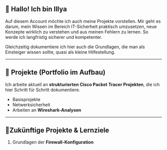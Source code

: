 ## 👋 Hallo! Ich bin Illya

Auf diesem Account möchte ich auch meine Projekte vorstellen. Mir geht es darum, mein Wissen im Bereich IT-Sicherheit praktisch umzusetzen, neue Konzepte wirklich zu verstehen und aus meinen Fehlern zu lernen. So werde ich langfristig sicherer und kompetenter.

Gleichzeitig dokumentiere ich hier auch die Grundlagen, die man als Einsteiger wissen sollte, quasi als kleine Hilfestellung. 

---

## 📁 Projekte (Portfolio im Aufbau)

 Ich arbeite aktuell an **strukturierten Cisco Packet Tracer Projekten**, die ich hier Schritt für Schritt dokumentiere.     
- Basisprojekte                 
- Netwerksicherheit
- Arbeiten an **Wireshark-Analysen**


---
## 📁Zukünftige Projekte & Lernziele

1. Grundlagen der **Firewall-Konfiguration**





